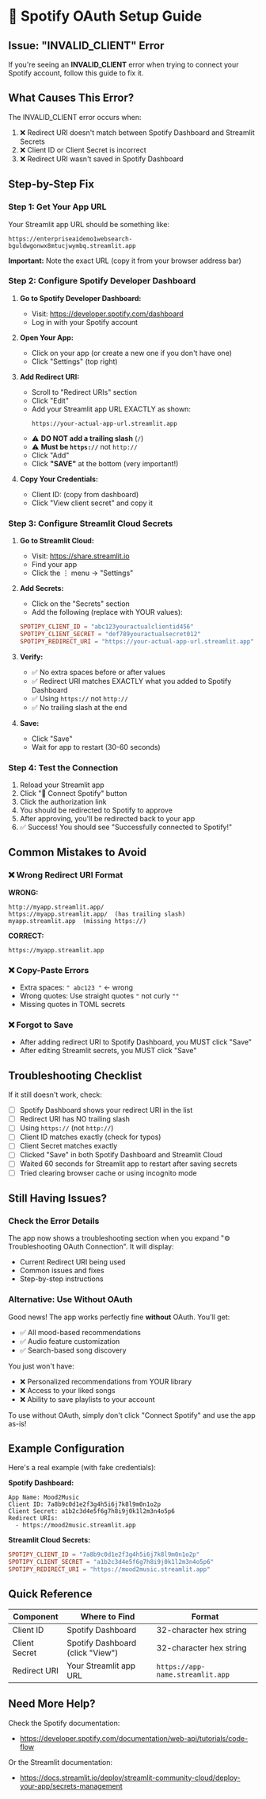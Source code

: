# 🔐 Spotify OAuth Setup Guide

## Issue: "INVALID_CLIENT" Error

If you're seeing an **INVALID_CLIENT** error when trying to connect your Spotify account, follow this guide to fix it.

## What Causes This Error?

The INVALID_CLIENT error occurs when:
1. ❌ Redirect URI doesn't match between Spotify Dashboard and Streamlit Secrets
2. ❌ Client ID or Client Secret is incorrect
3. ❌ Redirect URI wasn't saved in Spotify Dashboard

## Step-by-Step Fix

### Step 1: Get Your App URL

Your Streamlit app URL should be something like:
```
https://enterpriseaidemo1websearch-bguldwgonwx8mtucjwymbq.streamlit.app
```

**Important:** Note the exact URL (copy it from your browser address bar)

### Step 2: Configure Spotify Developer Dashboard

1. **Go to Spotify Developer Dashboard:**
   - Visit: https://developer.spotify.com/dashboard
   - Log in with your Spotify account

2. **Open Your App:**
   - Click on your app (or create a new one if you don't have one)
   - Click "Settings" (top right)

3. **Add Redirect URI:**
   - Scroll to "Redirect URIs" section
   - Click "Edit"
   - Add your Streamlit app URL EXACTLY as shown:
     ```
     https://your-actual-app-url.streamlit.app
     ```
   - ⚠️ **DO NOT add a trailing slash** (`/`)
   - ⚠️ **Must be `https://`** not `http://`
   - Click "Add"
   - Click **"SAVE"** at the bottom (very important!)

4. **Copy Your Credentials:**
   - Client ID: (copy from dashboard)
   - Click "View client secret" and copy it

### Step 3: Configure Streamlit Cloud Secrets

1. **Go to Streamlit Cloud:**
   - Visit: https://share.streamlit.io
   - Find your app
   - Click the ⋮ menu → "Settings"

2. **Add Secrets:**
   - Click on the "Secrets" section
   - Add the following (replace with YOUR values):

   ```toml
   SPOTIPY_CLIENT_ID = "abc123youractualclientid456"
   SPOTIPY_CLIENT_SECRET = "def789youractualsecret012"
   SPOTIPY_REDIRECT_URI = "https://your-actual-app-url.streamlit.app"
   ```

3. **Verify:**
   - ✅ No extra spaces before or after values
   - ✅ Redirect URI matches EXACTLY what you added to Spotify Dashboard
   - ✅ Using `https://` not `http://`
   - ✅ No trailing slash at the end

4. **Save:**
   - Click "Save"
   - Wait for app to restart (30-60 seconds)

### Step 4: Test the Connection

1. Reload your Streamlit app
2. Click "🔐 Connect Spotify" button
3. Click the authorization link
4. You should be redirected to Spotify to approve
5. After approving, you'll be redirected back to your app
6. ✅ Success! You should see "Successfully connected to Spotify!"

## Common Mistakes to Avoid

### ❌ Wrong Redirect URI Format

**WRONG:**
```
http://myapp.streamlit.app/
https://myapp.streamlit.app/  (has trailing slash)
myapp.streamlit.app  (missing https://)
```

**CORRECT:**
```
https://myapp.streamlit.app
```

### ❌ Copy-Paste Errors

- Extra spaces: `" abc123 "` ← wrong
- Wrong quotes: Use straight quotes `"` not curly `""`
- Missing quotes in TOML secrets

### ❌ Forgot to Save

- After adding redirect URI to Spotify Dashboard, you MUST click "Save"
- After editing Streamlit secrets, you MUST click "Save"

## Troubleshooting Checklist

If it still doesn't work, check:

- [ ] Spotify Dashboard shows your redirect URI in the list
- [ ] Redirect URI has NO trailing slash
- [ ] Using `https://` (not `http://`)
- [ ] Client ID matches exactly (check for typos)
- [ ] Client Secret matches exactly
- [ ] Clicked "Save" in both Spotify Dashboard and Streamlit Cloud
- [ ] Waited 60 seconds for Streamlit app to restart after saving secrets
- [ ] Tried clearing browser cache or using incognito mode

## Still Having Issues?

### Check the Error Details

The app now shows a troubleshooting section when you expand "⚙️ Troubleshooting OAuth Connection". It will display:
- Current Redirect URI being used
- Common issues and fixes
- Step-by-step instructions

### Alternative: Use Without OAuth

Good news! The app works perfectly fine **without** OAuth. You'll get:
- ✅ All mood-based recommendations
- ✅ Audio feature customization
- ✅ Search-based song discovery

You just won't have:
- ❌ Personalized recommendations from YOUR library
- ❌ Access to your liked songs
- ❌ Ability to save playlists to your account

To use without OAuth, simply don't click "Connect Spotify" and use the app as-is!

## Example Configuration

Here's a real example (with fake credentials):

**Spotify Dashboard:**
```
App Name: Mood2Music
Client ID: 7a8b9c0d1e2f3g4h5i6j7k8l9m0n1o2p
Client Secret: a1b2c3d4e5f6g7h8i9j0k1l2m3n4o5p6
Redirect URIs:
  - https://mood2music.streamlit.app
```

**Streamlit Cloud Secrets:**
```toml
SPOTIPY_CLIENT_ID = "7a8b9c0d1e2f3g4h5i6j7k8l9m0n1o2p"
SPOTIPY_CLIENT_SECRET = "a1b2c3d4e5f6g7h8i9j0k1l2m3n4o5p6"
SPOTIPY_REDIRECT_URI = "https://mood2music.streamlit.app"
```

## Quick Reference

| Component | Where to Find | Format |
|-----------|---------------|--------|
| Client ID | Spotify Dashboard | 32-character hex string |
| Client Secret | Spotify Dashboard (click "View") | 32-character hex string |
| Redirect URI | Your Streamlit app URL | `https://app-name.streamlit.app` |

## Need More Help?

Check the Spotify documentation:
- https://developer.spotify.com/documentation/web-api/tutorials/code-flow

Or the Streamlit documentation:
- https://docs.streamlit.io/deploy/streamlit-community-cloud/deploy-your-app/secrets-management

